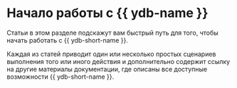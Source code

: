 # Начало работы с {{ ydb-name }}

Статьи в этом разделе подскажут вам быстрый путь для того, чтобы начать работать с {{ ydb-short-name }}.

Каждая из статей приводит один или несколько простых сценариев выполнения того или иного действия и дополнительно содержит ссылку на другие материалы документации, где описаны все доступные возможности {{ ydb-short-name }}.
